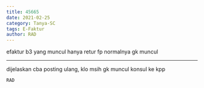 ```yaml
---
title: 45665
date: 2021-02-25
category: Tanya-SC
tags: E-Faktur
author: RAD
---
```


efaktur b3 yang muncul hanya retur fp normalnya gk muncul

---

dijelaskan cba posting ulang, klo msih gk muncul konsul ke kpp

`RAD`
